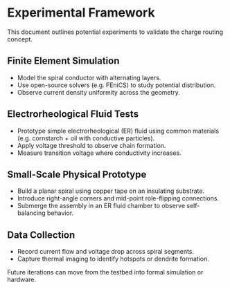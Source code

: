 # Experimental Framework

This document outlines potential experiments to validate the charge routing concept.

## Finite Element Simulation
- Model the spiral conductor with alternating layers.
- Use open-source solvers (e.g. FEniCS) to study potential distribution.
- Observe current density uniformity across the geometry.

## Electrorheological Fluid Tests
- Prototype simple electrorheological (ER) fluid using common materials (e.g. cornstarch + oil with conductive particles).
- Apply voltage threshold to observe chain formation.
- Measure transition voltage where conductivity increases.

## Small-Scale Physical Prototype
- Build a planar spiral using copper tape on an insulating substrate.
- Introduce right-angle corners and mid-point role-flipping connections.
- Submerge the assembly in an ER fluid chamber to observe self-balancing behavior.

## Data Collection
- Record current flow and voltage drop across spiral segments.
- Capture thermal imaging to identify hotspots or dendrite formation.

Future iterations can move from the testbed into formal simulation or hardware.
